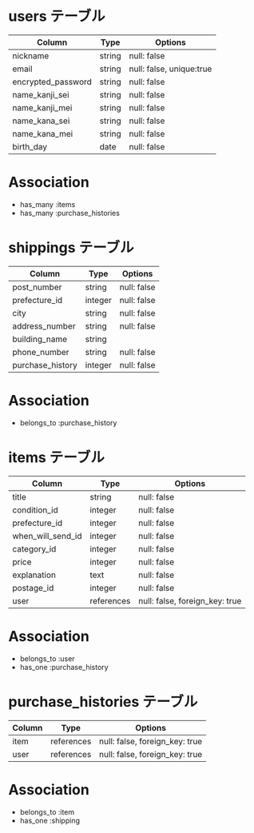 # users テーブル
| Column                 | Type             | Options                       |
| ---------------------- | -----------------| ----------------------------- |
| nickname               | string           | null: false                   |
| email                  | string           | null: false, unique:true      |
| encrypted_password     | string           | null: false                   |
| name_kanji_sei         | string           | null: false                   |
| name_kanji_mei         | string           | null: false                   |
| name_kana_sei          | string           | null: false                   |
| name_kana_mei          | string           | null: false                   |
| birth_day              | date             | null: false                   |

# Association
- has_many :items
- has_many :purchase_histories

# shippings テーブル
| Column                | Type   | Options     |
| --------------------- | ------ | ----------- |
| post_number           | string | null: false |
| prefecture_id         |integer | null: false |
| city                  | string | null: false |
| address_number        | string | null: false |
| building_name         | string |             |
| phone_number          | string | null: false |
| purchase_history      |integer | null: false |

# Association
- belongs_to :purchase_history

# items テーブル
| Column               | Type       | Options                        |
| -------------------- | -------    | ------------------------------ |
| title                | string     | null: false                    |
| condition_id         | integer    | null: false                    |
| prefecture_id        | integer    | null: false                    |
| when_will_send_id    | integer    | null: false                    |
| category_id          | integer    | null: false                    |
| price                | integer    | null: false                    |
| explanation          | text       | null: false                    |
| postage_id           | integer    | null: false                    |
| user                 | references | null: false, foreign_key: true |

# Association
- belongs_to :user
- has_one :purchase_history

# purchase_histories テーブル
| Column               | Type       | Options                        |
| -------------------- | -------    | ------------------------------ |
| item                 | references | null: false, foreign_key: true |
| user                 | references | null: false, foreign_key: true |

# Association

- belongs_to :item
- has_one :shipping